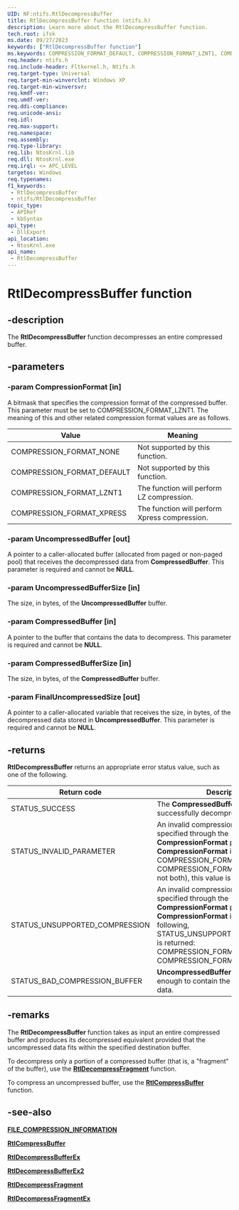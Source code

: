 ```yaml
---
UID: NF:ntifs.RtlDecompressBuffer
title: RtlDecompressBuffer function (ntifs.h)
description: Learn more about the RtlDecompressBuffer function.
tech.root: ifsk
ms.date: 09/27/2023
keywords: ["RtlDecompressBuffer function"]
ms.keywords: COMPRESSION_FORMAT_DEFAULT, COMPRESSION_FORMAT_LZNT1, COMPRESSION_FORMAT_NONE, COMPRESSION_FORMAT_XPRESS, RtlDecompressBuffer, RtlDecompressBuffer function [Installable File System Drivers], ifsk.rtldecompressbuffer, ntifs/RtlDecompressBuffer, rtlref_d19521fb-b086-4ee4-ae65-6354a89aeff9.xml
req.header: ntifs.h
req.include-header: Fltkernel.h, Ntifs.h
req.target-type: Universal
req.target-min-winverclnt: Windows XP
req.target-min-winversvr: 
req.kmdf-ver: 
req.umdf-ver: 
req.ddi-compliance: 
req.unicode-ansi: 
req.idl: 
req.max-support: 
req.namespace: 
req.assembly: 
req.type-library: 
req.lib: NtosKrnl.lib
req.dll: NtosKrnl.exe
req.irql: <= APC_LEVEL
targetos: Windows
req.typenames: 
f1_keywords:
 - RtlDecompressBuffer
 - ntifs/RtlDecompressBuffer
topic_type:
 - APIRef
 - kbSyntax
api_type:
 - DllExport
api_location:
 - NtosKrnl.exe
api_name:
 - RtlDecompressBuffer
---
```


# RtlDecompressBuffer function

## -description

The **RtlDecompressBuffer** function decompresses an entire compressed buffer.

## -parameters

### -param CompressionFormat [in]

A bitmask that specifies the compression format of the compressed buffer. This parameter must be set to COMPRESSION_FORMAT_LZNT1. The meaning of this and other related compression format values are as follows.

| Value | Meaning |
| ----- | ------- |
| COMPRESSION_FORMAT_NONE        | Not supported by this function. |
| COMPRESSION_FORMAT_DEFAULT     | Not supported by this function. |
| COMPRESSION_FORMAT_LZNT1       | The function will perform LZ compression. |
| COMPRESSION_FORMAT_XPRESS      | The function will perform Xpress compression. |

### -param UncompressedBuffer [out]

A pointer to a caller-allocated buffer (allocated from paged or non-paged pool) that receives the decompressed data from **CompressedBuffer**. This parameter is required and cannot be **NULL**.

### -param UncompressedBufferSize [in]

The size, in bytes, of the **UncompressedBuffer**  buffer.

### -param CompressedBuffer [in]

A pointer to the buffer that contains the data to decompress. This parameter is required and cannot be **NULL**.

### -param CompressedBufferSize [in]

The size, in bytes, of the **CompressedBuffer**  buffer.

### -param FinalUncompressedSize [out]

A pointer to a caller-allocated variable that receives the size, in bytes, of the decompressed data stored in **UncompressedBuffer**. This parameter is required and cannot be **NULL**.

## -returns

**RtlDecompressBuffer** returns an appropriate error status value, such as one of the following.

| Return code | Description |
| ----------- | ----------- |
| STATUS_SUCCESS           | The **CompressedBuffer** buffer was successfully decompressed. |
| STATUS_INVALID_PARAMETER | An invalid compression format was specified through the **CompressionFormat** parameter. If **CompressionFormat** is either COMPRESSION_FORMAT_NONE or COMPRESSION_FORMAT_DEFAULT (but not both), this value is returned. |
| STATUS_UNSUPPORTED_COMPRESSION | An invalid compression format was specified through the **CompressionFormat** parameter. If **CompressionFormat** is not one of the following, STATUS_UNSUPPORTED_COMPRESSION is returned: COMPRESSION_FORMAT_LZNT1, COMPRESSION_FORMAT_XPRESS |
| STATUS_BAD_COMPRESSION_BUFFER | **UncompressedBuffer** is not large enough to contain the uncompressed data. |

## -remarks

The **RtlDecompressBuffer** function takes as input an entire compressed buffer and produces its decompressed equivalent provided that the uncompressed data fits within the specified destination buffer.

To decompress only a portion of a compressed buffer (that is, a "fragment" of the buffer), use the [**RtlDecompressFragment**](nf-ntifs-rtldecompressfragment.md) function.

To compress an uncompressed buffer, use the [**RtlCompressBuffer**](nf-ntifs-rtlcompressbuffer.md) function.

## -see-also

[**FILE_COMPRESSION_INFORMATION**](ns-ntifs-_file_compression_information.md)

[**RtlCompressBuffer**](nf-ntifs-rtlcompressbuffer.md)

[**RtlDecompressBufferEx**](nf-ntifs-rtldecompressbufferex.md)

[**RtlDecompressBufferEx2**](nf-ntifs-rtldecompressbufferex2.md)

[**RtlDecompressFragment**](nf-ntifs-rtldecompressfragment.md)

[**RtlDecompressFragmentEx**](nf-ntifs-rtldecompressfragmentex.md)
